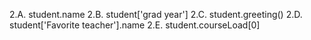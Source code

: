 2.A. student.name
2.B. student['grad year']
2.C. student.greeting()
2.D. student['Favorite teacher'].name
2.E. student.courseLoad[0]


